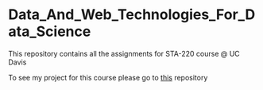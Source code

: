 # Data_And_Web_Technologies_For_Data_Science
This repository contains all the assignments for STA-220 course @ UC Davis  

To see my project for this course please go to [this](https://github.com/KaushalNaresh/US_Politics) repository
